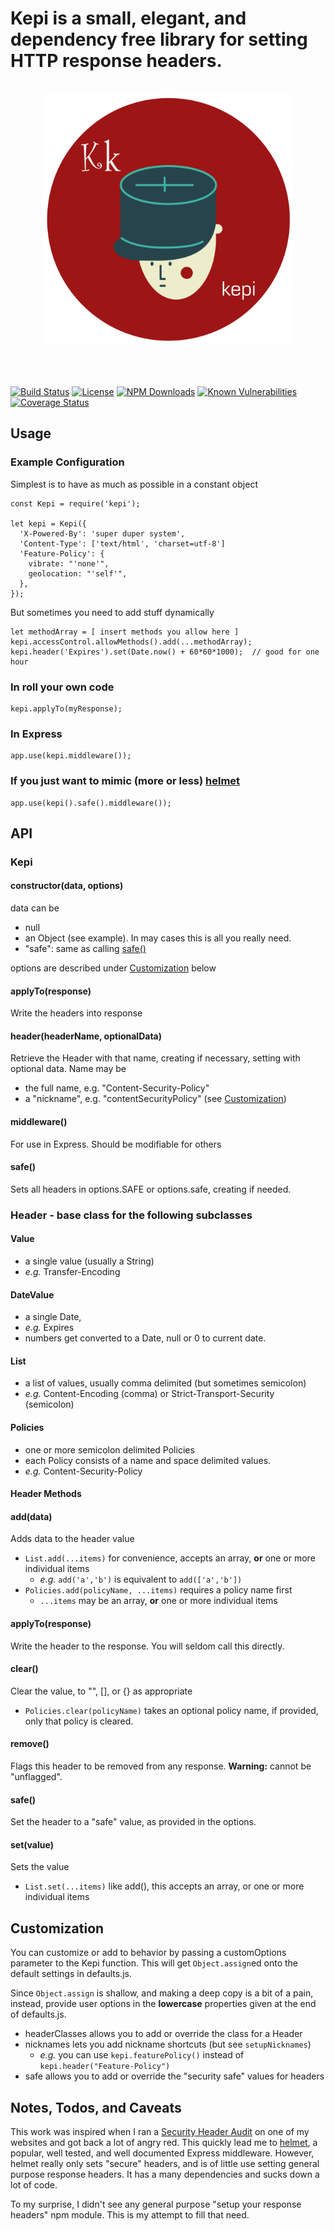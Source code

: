
# Kepi is a small, elegant, and dependency free library for setting HTTP response headers.

<div align="center">
	<br>
	<div>
		<img width="400" height="400" src="kepi.svg" alt="kepi">
	</div>
	<br>
	<br>
	<br>
</div>

[![Build Status](https://secure.travis-ci.org/MorganConrad/kepi.png)](http://travis-ci.org/MorganConrad/kepi)
[![License](http://img.shields.io/badge/license-MIT-A31F34.svg)](https://github.com/MorganConrad/kepi)
[![NPM Downloads](http://img.shields.io/npm/dm/kepi.svg)](https://www.npmjs.org/package/kepi)
[![Known Vulnerabilities](https://snyk.io/test/github/morganconrad/kepi/badge.svg)](https://snyk.io/test/github/morganconrad/kepi)
[![Coverage Status](https://coveralls.io/repos/github/MorganConrad/kepi/badge.svg)](https://coveralls.io/github/MorganConrad/kepi)


## Usage

### Example Configuration

Simplest is to have as much as possible in a constant object

    const Kepi = require('kepi');

    let kepi = Kepi({
      'X-Powered-By': 'super duper system',
      'Content-Type': ['text/html', 'charset=utf-8']
      'Feature-Policy': {
        vibrate: "'none'",
        geolocation: "'self'",
      },
    });

But sometimes you need to add stuff dynamically

    let methodArray = [ insert methods you allow here ]
    kepi.accessControl.allowMethods().add(...methodArray);
    kepi.header('Expires').set(Date.now() + 60*60*1000);  // good for one hour

### In roll your own code

    kepi.applyTo(myResponse);

### In Express

    app.use(kepi.middleware());

### If you just want to mimic (more or less) [helmet](https://www.npmjs.com/package/helmet)

    app.use(kepi().safe().middleware());

## API

### Kepi

#### constructor(data, options)
 data can be
  - null
  - an Object (see example).  In may cases this is all you really need.
  - "safe": same as calling [safe()](#safe-1)

 options are described under [Customization](#Customization) below

#### applyTo(response)
Write the headers into response

#### header(headerName, optionalData)
Retrieve the Header with that name, creating if necessary, setting with optional data.  Name may be
 - the full name, e.g. "Content-Security-Policy"
 - a "nickname", e.g. "contentSecurityPolicy" (see [Customization](#customization))

#### middleware()
For use in Express.  Should be modifiable for others

#### safe()
Sets all headers in options.SAFE or options.safe, creating if needed.

### Header - base class for the following subclasses

#### Value
 - a single value (usually a String)
 - _e.g._ Transfer-Encoding

#### DateValue
 - a single Date,
 - _e.g._ Expires
 - numbers get converted to a Date, null or 0 to current date.

#### List
 - a list of values, usually comma delimited (but sometimes semicolon)
 - _e.g._ Content-Encoding (comma) or Strict-Transport-Security (semicolon)

#### Policies
 - one or more semicolon delimited Policies
 - each Policy consists of a name and space delimited values.
 - _e.g._ Content-Security-Policy

#### Header Methods

#### add(data)
Adds data to the header value
  - `List.add(...items)` for convenience, accepts an array, **or** one or more individual items
    - _e.g._ `add('a','b')` is equivalent to `add(['a','b'])`
  - `Policies.add(policyName, ...items)` requires a policy name first
    - `...items` may be an array, **or** one or more individual items

#### applyTo(response)
Write the header to the response.  You will seldom call this directly.

#### clear()
Clear the value, to "", [], or {} as appropriate
  - `Policies.clear(policyName)` takes an optional policy name, if provided, only that policy is cleared.

#### remove()
Flags this header to be removed from any response.  **Warning:** cannot be "unflagged".

#### safe()
Set the header to a "safe" value, as provided in the options.

#### set(value)
Sets the value
  - `List.set(...items)` like add(), this accepts an array, or one or more individual items


## Customization

You can customize or add to behavior by passing a customOptions parameter to the Kepi function.
This will get `Object.assign`ed onto the default settings in defaults.js.

Since `Object.assign` is shallow, and making a deep copy is a bit of a pain, instead, provide user options in the **lowercase**
properties given at the end of defaults.js.

 - headerClasses allows you to add or override the class for a Header
 - nicknames lets you add nickname shortcuts (but see `setupNicknames`)
   - _e.g._ you can use `kepi.featurePolicy()` instead of `kepi.header("Feature-Policy")`
 - safe allows you to add or override the "security safe" values for headers


## Notes, Todos, and Caveats

This work was inspired when I ran a [Security Header Audit](https://securityheaders.com/) on one of my websites and got back a lot of angry red.  This quickly lead me to [helmet](https://www.npmjs.com/package/helmet), a popular, well tested, and well documented Express middleware.  However, helmet really only sets "secure" headers, and is of little use setting general purpose response headers.  It has a many dependencies and sucks down a lot of code.

To my surprise, I didn't see any general purpose "setup your response headers" npm module.  This is my attempt to fill that need.


